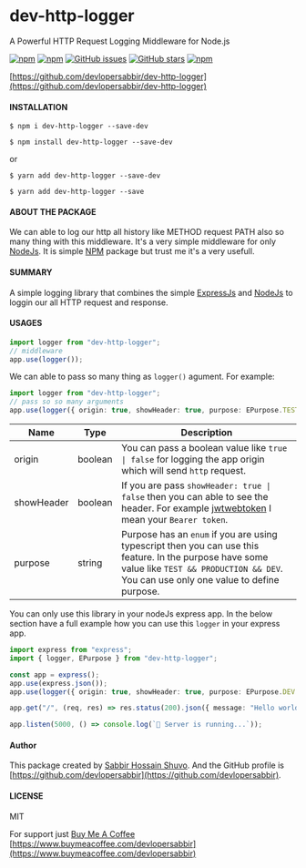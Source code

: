 # dev-http-logger
A Powerful HTTP Request Logging Middleware for Node.js

  [![npm](https://img.shields.io/npm/v/dev-http-logger?style=flat-square&logo=npm)](https://www.npmjs.com/package/dev-http-logger)
  [![npm](https://img.shields.io/npm/l/dev-http-logger?style=flat-square&logo=npm)](https://github.com/devlopersabbir/dev-http-logger/blob/main/LICENSE)
  [![GitHub issues](https://img.shields.io/github/issues/devlopersabbir/dev-http-logger?style=flat-square&logo=github)](https://github.com/devlopersabbir/dev-http-logger/issues)
  [![GitHub stars](https://img.shields.io/github/stars/devlopersabbir/dev-http-logger?style=flat-square&logo=github)](https://github.com/devlopersabbir/dev-http-logger/stargazers)
  [![npm](https://img.shields.io/npm/dt/dev-http-logger?style=flat-square&logo=npm)](https://www.npmjs.com/package/dev-http-logger)

[https://github.com/devlopersabbir/dev-http-logger](https://github.com/devlopersabbir/dev-http-logger)

#### INSTALLATION

```console
$ npm i dev-http-logger --save-dev
```

```console
$ npm install dev-http-logger --save-dev
```

or

```console
$ yarn add dev-http-logger --save-dev
```

```console
$ yarn add dev-http-logger --save
```

#### ABOUT THE PACKAGE

We can able to log our http all history like METHOD request PATH also so many thing with this middleware. It's a very simple middleware for only [NodeJs](https://nodejs.org/en). It is simple [NPM](https://www.npmjs.com/) package but trust me it's a very usefull.

#### SUMMARY

A simple logging library that combines the simple [ExpressJs](https://expressjs.com/) and [NodeJs](https//nodejs.org/en) to loggin our all HTTP request and response.

#### USAGES

```ts
import logger from "dev-http-logger";
// middleware
app.use(logger());
```

We can able to pass so many thing as `logger()` agument.
For example:

```ts
import logger from "dev-http-logger";
// pass so so many arguments
app.use(logger({ origin: true, showHeader: true, purpose: EPurpose.TEST }));
```
| Name       	| Type    	| Description                                                                                                                                                                                     	|
|------------	|---------	|-------------------------------------------------------------------------------------------------------------------------------------------------------------------------------------------------	|
| origin     	| boolean 	| You can pass a boolean value like `true \| false` for logging the app origin which will send `http` request.                                                                                    	|
| showHeader 	| boolean 	| If you are pass `showHeader: true \| false` then you can able to see the header. For example [jwtwebtoken](https://jwt.io/) I mean your `Bearer token`.                                         	|
| purpose    	| string  	| Purpose has an `enum` if you are using typescript then you can use this feature. In the purpose have some value like `TEST && PRODUCTION && DEV`. You can use only one value to define purpose. 	|

You can only use this library in your nodeJs express app.
In the below section have a full example how you can use this `logger` in your express app.

```ts
import express from "express";
import { logger, EPurpose } from "dev-http-logger";

const app = express();
app.use(express.json());
app.use(logger({ origin: true, showHeader: true, purpose: EPurpose.DEV }));

app.get("/", (req, res) => res.status(200).json({ message: "Hello world" }));

app.listen(5000, () => console.log(`🚀 Server is running...`));
```

#### Author

This package created by [Sabbir Hossain Shuvo](https://www.showwcase.com/devlopersabbir). And the GitHub profile is [https://github.com/devlopersabbir](https://github.com/devlopersabbir).

#### LICENSE

MIT

For support just [Buy Me A Coffee](https://www.buymeacoffee.com/devlopersabbir)
[https://www.buymeacoffee.com/devlopersabbir](https://www.buymeacoffee.com/devlopersabbir)

